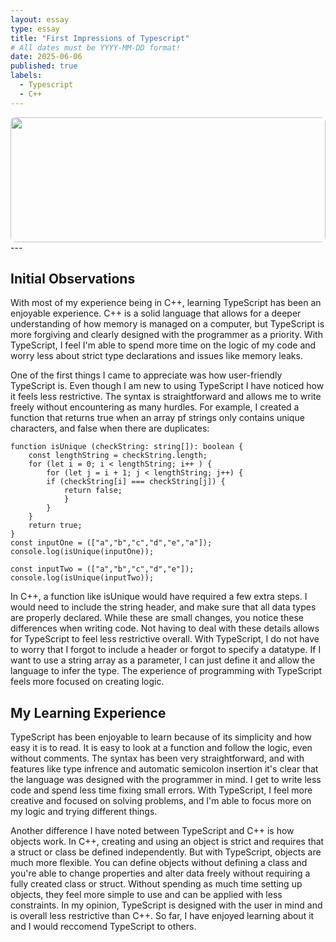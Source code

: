 ```yaml
---
layout: essay
type: essay
title: "First Impressions of Typescript"
# All dates must be YYYY-MM-DD format!
date: 2025-06-06
published: true
labels:
  - Typescript
  - C++
---
```


<img src="https://wallpapers.com/images/hd/cool-code-aesthetic-cqzxsy3jp8y5w6xx.jpg" style="width: 100%; height: 200px; object-fit: cover; border-radius: 8px;"> 
---

## Initial Observations
With most of my experience being in C++, learning TypeScript has been an enjoyable experience. C++ is a solid language that allows for a deeper understanding of how memory is managed on a computer, but TypeScript is more forgiving and clearly designed with the programmer as a priority. With TypeScript, I feel I'm able to spend more time on the logic of my code and worry less about strict type declarations and issues like memory leaks. 

One of the first things I came to appreciate was how user-friendly TypeScript is. Even though I am new to using TypeScript I have noticed how it feels less restrictive. The syntax is straightforward and allows me to write freely without encountering as many hurdles. For example, I created a function that returns true when an array pf strings only contains unique characters, and false when there are duplicates:

```
function isUnique (checkString: string[]): boolean {
    const lengthString = checkString.length;
    for (let i = 0; i < lengthString; i++ ) {
        for (let j = i + 1; j < lengthString; j++) {
        if (checkString[i] === checkString[j]) {
            return false;
            }
        }
    }
    return true;
}
const inputOne = (["a","b","c","d","e","a"]);
console.log(isUnique(inputOne));

const inputTwo = (["a","b","c","d","e"]);
console.log(isUnique(inputTwo));
```
In C++, a function like isUnique would have required a few extra steps. I would need to include the string header, and make sure that all data types are properly declared. While these are small changes, you notice these differences when writing code. Not having to deal with these details allows for TypeScript to feel less restrictive overall. With TypeScript, I do not have to worry that I forgot to include a header or forgot to specify a datatype. If I want to use a string array as a parameter, I can just define it and allow the language to infer the type. The experience of programming with TypeScript feels more focused on creating logic. 

## My Learning Experience
TypeScript has been enjoyable to learn because of its simplicity and how easy it is to read. It is easy to look at a function and follow the logic, even without comments. The syntax has been very straightforward, and with features like type infrence and automatic semicolon insertion it's clear that the language was designed with the programmer in mind. I get to write less code and spend less time fixing small errors. With TypeScript, I feel more creative and focused on solving problems, and I'm able to focus more on my logic and trying different things. 

Another difference I have noted between TypeScript and C++ is how objects work. In C++, creating and using an object is strict and requires that a struct or class be defined independently. But with TypeScript, objects are much more flexible. You can define objects without defining a class and you're able to change properties and alter data freely without requiring a fully created class or struct. Without spending as much time setting up objects, they feel more simple to use and can be applied with less constraints. In my opinion, TypeScript is designed with the user in mind and is overall less restrictive than C++. So far, I have enjoyed learning about it and I would reccomend TypeScript to others. 

